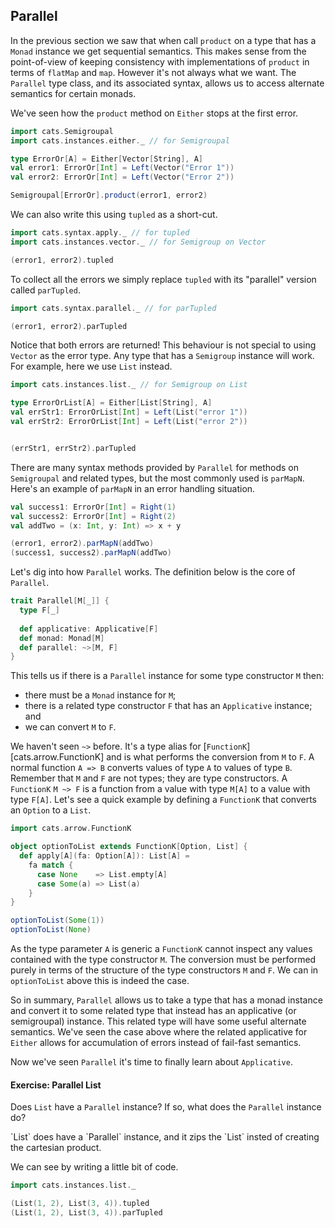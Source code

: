 ## Parallel

In the previous section we saw that
when call `product` on a type that
has a `Monad` instance
we get sequential semantics.
This makes sense from the point-of-view
of keeping consistency with 
implementations of `product` in terms of `flatMap` and `map`.
However it's not always what we want.
The `Parallel` type class, and its associated syntax,
allows us to access alternate semantics
for certain monads.

We've seen how the `product` method on `Either`
stops at the first error.

```scala mdoc:silent
import cats.Semigroupal
import cats.instances.either._ // for Semigroupal

type ErrorOr[A] = Either[Vector[String], A]
val error1: ErrorOr[Int] = Left(Vector("Error 1"))
val error2: ErrorOr[Int] = Left(Vector("Error 2"))
```

```scala mdoc
Semigroupal[ErrorOr].product(error1, error2)
```

We can also write this
using `tupled`
as a short-cut.

```scala mdoc:silent
import cats.syntax.apply._ // for tupled
import cats.instances.vector._ // for Semigroup on Vector
```
```scala mdoc
(error1, error2).tupled
```

To collect all the errors
we simply replace `tupled` with its "parallel" version
called `parTupled`.

```scala mdoc:silent
import cats.syntax.parallel._ // for parTupled
```
```scala mdoc
(error1, error2).parTupled
```

Notice that both errors are returned! 
This behaviour is not special to using `Vector` as the error type.
Any type that has a `Semigroup` instance will work.
For example, here we use `List` instead.

```scala mdoc:silent
import cats.instances.list._ // for Semigroup on List

type ErrorOrList[A] = Either[List[String], A]
val errStr1: ErrorOrList[Int] = Left(List("error 1"))
val errStr2: ErrorOrList[Int] = Left(List("error 2"))
```
```scala mdoc

(errStr1, errStr2).parTupled
```

There are many syntax methods provided by `Parallel`
for methods on `Semigroupal` and related types,
but the most commonly used is `parMapN`.
Here's an example of `parMapN` 
in an error handling situation.

```scala mdoc:silent
val success1: ErrorOr[Int] = Right(1)
val success2: ErrorOr[Int] = Right(2)
val addTwo = (x: Int, y: Int) => x + y
```
```scala mdoc
(error1, error2).parMapN(addTwo)
(success1, success2).parMapN(addTwo)
```

Let's dig into how `Parallel` works.
The definition below is the core of `Parallel`.

```scala
trait Parallel[M[_]] {
  type F[_]
  
  def applicative: Applicative[F]
  def monad: Monad[M]
  def parallel: ~>[M, F]
}
```

This tells us if there is a `Parallel` instance for some type constructor `M` then:

- there must be a `Monad` instance for `M`;
- there is a related type constructor `F` that has an `Applicative` instance; and
- we can convert `M` to `F`.

We haven't seen `~>` before. 
It's a type alias for [`FunctionK`][cats.arrow.FunctionK] 
and is what performs the conversion from `M` to `F`. 
A normal function `A => B` converts values of type `A` to values of type `B`. 
Remember that `M` and `F` are not types; they are type constructors. 
A `FunctionK` `M ~> F` is a function from a value with type `M[A]` to a value with type `F[A]`. 
Let's see a quick example 
by defining a `FunctionK` that converts an `Option` to a `List`.

```scala mdoc:silent
import cats.arrow.FunctionK

object optionToList extends FunctionK[Option, List] {
  def apply[A](fa: Option[A]): List[A] =
    fa match {
      case None    => List.empty[A]
      case Some(a) => List(a)
    }
}
```
```scala mdoc
optionToList(Some(1))
optionToList(None)
```

As the type parameter `A` is generic a `FunctionK` cannot inspect
any values contained with the type constructor `M`.
The conversion must be performed
purely in terms of the structure of the type constructors `M` and `F`.
We can in `optionToList` above
this is indeed the case.

So in summary,
`Parallel` allows us to take a type that has a monad instance
and convert it to some related type 
that instead has an applicative (or semigroupal) instance.
This related type will have some useful alternate semantics.
We've seen the case above where the related applicative for `Either`
allows for accumulation of errors
instead of fail-fast semantics.

Now we've seen `Parallel`
it's time to finally learn about `Applicative`.


#### Exercise: Parallel List

Does `List` have a `Parallel` instance? If so, what does the `Parallel` instance do?

<div class="solution">
`List` does have a `Parallel` instance, 
and it zips the `List`
insted of creating the cartesian product.

We can see by writing a little bit of code.

```scala mdoc:silent
import cats.instances.list._
```
```scala mdoc
(List(1, 2), List(3, 4)).tupled
(List(1, 2), List(3, 4)).parTupled
```
</div>
